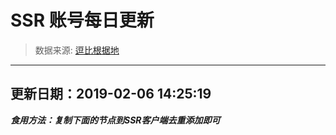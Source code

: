 # SSR 账号每日更新 
> 数据来源: [逗比根据地](https://doub.io/sszhfx/) 
----------------------------------------------
## 更新日期：2019-02-06 14:25:19 
***食用方法：复制下面的节点到SSR客户端去重添加即可***

 